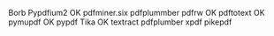 Borb
Pypdfium2 OK
pdfminer.six
pdfplummber
pdfrw OK
pdftotext OK
pymupdf OK
pypdf
Tika OK
textract 
pdfplumber
xpdf
pikepdf